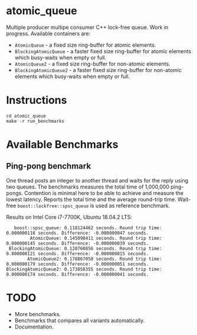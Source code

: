 # atomic_queue
Multiple producer multipe consumer C++ lock-free queue.
Work in progress.
Available containers are:
* `AtomicQueue` - a fixed size ring-buffer for atomic elements.
* `BlockingAtomicQueue`  - a faster fixed size ring-buffer for atomic elements which busy-waits when empty or full.
* `AtomicQueue2` - a fixed size ring-buffer for non-atomic elements.
* `BlockingAtomicQueue2`  - a faster fixed size ring-buffer for non-atomic elements which busy-waits when empty or full.

# Instructions
```
cd atomic_queue
make -r run_benchmarks
```

# Available Benchmarks
## Ping-pong benchmark
One thread posts an integer to another thread and waits for the reply using two queues. The benchmarks measures the total time of 1,000,000 ping-pongs. Contention is minimal here to be able to achieve and measure the lowest latency. Reports the total time and the average round-trip time. Wait-free `boost::lockfree::spsc_queue` is used as reference benchmark.

Results on Intel Core i7-7700K, Ubuntu 18.04.2 LTS:
```
   boost::spsc_queue: 0.118124462 seconds. Round trip time: 0.000000118 seconds. Difference: -0.000000047 seconds.
         AtomicQueue: 0.145098411 seconds. Round trip time: 0.000000145 seconds. Difference: -0.000000039 seconds.
 BlockingAtomicQueue: 0.120760856 seconds. Round trip time: 0.000000121 seconds. Difference: -0.000000015 seconds.
        AtomicQueue2: 0.178867058 seconds. Round trip time: 0.000000179 seconds. Difference: -0.000000051 seconds.
BlockingAtomicQueue2: 0.173858355 seconds. Round trip time: 0.000000174 seconds. Difference: -0.000000041 seconds.

```
# TODO
* More benchmarks.
* Benchmarks that compares all variants automatically.
* Documentation.
